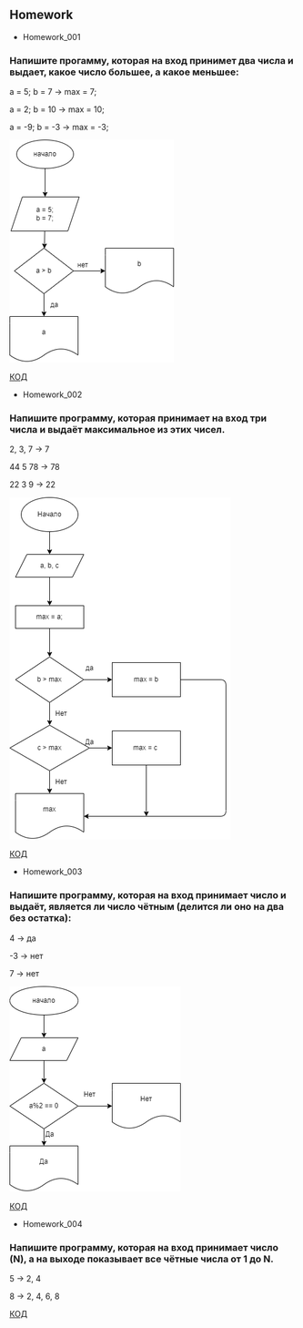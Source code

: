 ## Homework
- Homework_001 
### Напишите прогамму, которая на вход принимет два числа и выдает, какое число большее, а какое меньшее:
a = 5; b = 7 -> max = 7;

a = 2; b = 10 -> max = 10;

a = -9; b = -3 -> max = -3;

![Блок-схема](Homework_001/diagram.drawio.png)

[КОД](Homework_001/Program.cs) 

 - Homework_002
### Hапишите программу, которая принимает на вход три числа и выдаёт максимальное из этих чисел.
2, 3, 7 -> 7

44 5 78 -> 78

22 3 9 -> 22

![Блок-схема](Homework_002/diagram.drawio.png)

[КОД](Homework_002/Program.cs)

 - Homework_003
### Напишите программу, которая на вход принимает число и выдаёт, является ли число чётным (делится ли оно на два без остатка):

4 -> да

-3 -> нет

7 -> нет

![Блок-схема](Homework_003/diagram.drawio.png)

[КОД](Homework_003/Program.cs)

 - Homework_004
### Напишите программу, которая на вход принимает число (N), а на выходе показывает все чётные числа от 1 до N.

5 -> 2, 4

8 -> 2, 4, 6, 8

[КОД](Homework_004/Program.cs)